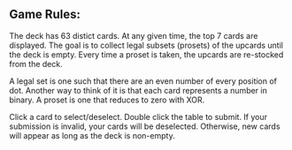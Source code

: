 ## Game Rules:

The deck has 63 distict cards. At any given time, the top 7 cards are
displayed. The goal is to collect legal subsets (prosets) of the
upcards until the deck is empty. Every time a proset is taken, the
upcards are re-stocked from the deck.

A legal set is one such that there are an even number of every
position of dot. Another way to think of it is that each card
represents a number in binary. A proset is one that reduces to zero
with XOR.

Click a card to select/deselect. Double click the table to submit.
If your submission is invalid, your cards will be deselected. Otherwise,
new cards will appear as long as the deck is non-empty.
